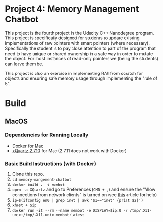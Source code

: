 # Project 4: Memory Management Chatbot

This project is the fourth project in the Udacity C++ Nanodegree program. This project is specifically designed for students to update existing implementations of raw pointers with smart pointers (where necessary). Specifically the student is to pay close attention to part of the program that need to have unique or shared ownership in a safe way in order to mutate the object. For most instances of read-only pointers we (being the students) can leave them be. 

This project is also an exercise in implementing RAII from scratch for objects and ensuring safe memory usage through implementing the "rule of 5".

# Build

## MacOS

### Dependencies for Running Locally
* [Docker](https://docs.docker.com/get-docker/) for Mac
* [xQuartz 2.7.10](https://www.xquartz.org/releases/XQuartz-2.7.10.html) for Mac (2.7.11 does not work with Docker)

### Basic Build Instructions (with Docker)

1. Clone this repo.
2. `cd memory-mangement-chatbot`
3. `docker build . -t membot`
4. `open -a XQuartz` and go to Preferences (`CMD + ,`) and ensure the "Allow connections from network clients" is turned on (see [this](https://fredrikaverpil.github.io/2016/07/31/docker-for-mac-and-gui-applications/) article for help)
5. `ip=$(ifconfig en0 | grep inet | awk '$1=="inet" {print $2}')`
6. `xhost + $ip`
4. `docker run -it --rm --name membot -e DISPLAY=$ip:0 -v /tmp/.X11-unix:/tmp/.X11-unix membot:latest`

